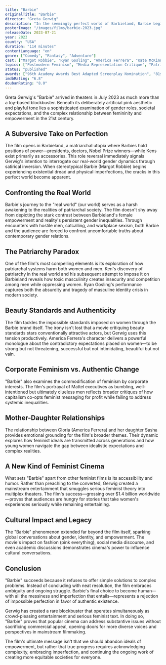 ```yaml
---
title: "Barbie"
originalTitle: "Barbie"
director: "Greta Gerwig"
description: "In the seemingly perfect world of Barbieland, Barbie begins to question the meaning of her existence and embarks on a philosophical journey to the real world. This pink-packaged blockbuster explores profound issues of patriarchy, beauty standards, and female identity in an entertaining format."
posterImage: "/images/films/barbie-2023.jpg"
releaseDate: 2023-07-21
year: 2023
country: "USA"
duration: "114 minutes"
contentLanguage: "en"
genre: ["Comedy", "Fantasy", "Adventure"]
cast: ["Margot Robbie", "Ryan Gosling", "America Ferrera", "Kate McKinnon", "Issa Rae"]
topics: ["Postmodern Feminism", "Media Representation Critique", "Patriarchy Critique", "Capitalism Critique", "Bodily Autonomy", "Pop Culture Feminism"]
status: "published"
awards: ["96th Academy Awards Best Adapted Screenplay Nomination", "81st Golden Globe Awards Best Motion Picture Musical/Comedy Nomination", "76th BAFTA Awards Best Adapted Screenplay Nomination"]
imdbRating: "6.8"
doubanRating: "8.0"
---
```


Greta Gerwig's "Barbie" arrived in theaters in July 2023 as much more than a toy-based blockbuster. Beneath its deliberately artificial pink aesthetic and playful tone lies a sophisticated examination of gender roles, societal expectations, and the complex relationship between femininity and empowerment in the 21st century.

## A Subversive Take on Perfection

The film opens in Barbieland, a matriarchal utopia where Barbies hold positions of power—presidents, doctors, Nobel Prize winners—while Kens exist primarily as accessories. This role reversal immediately signals Gerwig's intention to interrogate our real-world gender dynamics through satirical inversion. When stereotypical Barbie (Margot Robbie) begins experiencing existential dread and physical imperfections, the cracks in this perfect world become apparent.

## Confronting the Real World

Barbie's journey to the "real world" (our world) serves as a harsh awakening to the realities of patriarchal society. The film doesn't shy away from depicting the stark contrast between Barbieland's female empowerment and reality's persistent gender inequalities. Through encounters with hostile men, catcalling, and workplace sexism, both Barbie and the audience are forced to confront uncomfortable truths about contemporary gender relations.

## The Patriarchy Paradox

One of the film's most compelling elements is its exploration of how patriarchal systems harm both women and men. Ken's discovery of patriarchy in the real world and his subsequent attempt to impose it on Barbieland reveals how toxic masculinity creates insecurity and competition among men while oppressing women. Ryan Gosling's performance captures both the absurdity and tragedy of masculine identity crisis in modern society.

## Beauty Standards and Authenticity

The film tackles the impossible standards imposed on women through the Barbie brand itself. The irony isn't lost that a movie critiquing beauty standards stars conventionally attractive actors, but Gerwig uses this tension productively. America Ferrera's character delivers a powerful monologue about the contradictory expectations placed on women—to be strong but not threatening, successful but not intimidating, beautiful but not vain.

## Corporate Feminism vs. Authentic Change

"Barbie" also examines the commodification of feminism by corporate interests. The film's portrayal of Mattel executives as bumbling, well-intentioned but ultimately clueless men reflects broader critiques of how capitalism co-opts feminist messaging for profit while failing to address systemic inequalities.

## Mother-Daughter Relationships

The relationship between Gloria (America Ferrera) and her daughter Sasha provides emotional grounding for the film's broader themes. Their dynamic explores how feminist ideals are transmitted across generations and how young women navigate the gap between idealistic expectations and complex realities.

## A New Kind of Feminist Cinema

What sets "Barbie" apart from other feminist films is its accessibility and humor. Rather than preaching to the converted, Gerwig created a mainstream entertainment that smuggles serious feminist theory into multiplex theaters. The film's success—grossing over $1.4 billion worldwide—proves that audiences are hungry for stories that take women's experiences seriously while remaining entertaining.

## Cultural Impact and Legacy

The "Barbie" phenomenon extended far beyond the film itself, sparking global conversations about gender, identity, and empowerment. The movie's impact on fashion (pink everything), social media discourse, and even academic discussions demonstrates cinema's power to influence cultural conversations.

## Conclusion

"Barbie" succeeds because it refuses to offer simple solutions to complex problems. Instead of concluding with neat resolution, the film embraces ambiguity and ongoing struggle. Barbie's final choice to become human—with all the messiness and imperfection that entails—represents a rejection of impossible perfection in favor of authentic existence.

Gerwig has created a rare blockbuster that operates simultaneously as crowd-pleasing entertainment and serious feminist text. In doing so, "Barbie" proves that popular cinema can address substantive issues without sacrificing commercial appeal, opening doors for more diverse voices and perspectives in mainstream filmmaking.

The film's ultimate message isn't that we should abandon ideals of empowerment, but rather that true progress requires acknowledging complexity, embracing imperfection, and continuing the ongoing work of creating more equitable societies for everyone.